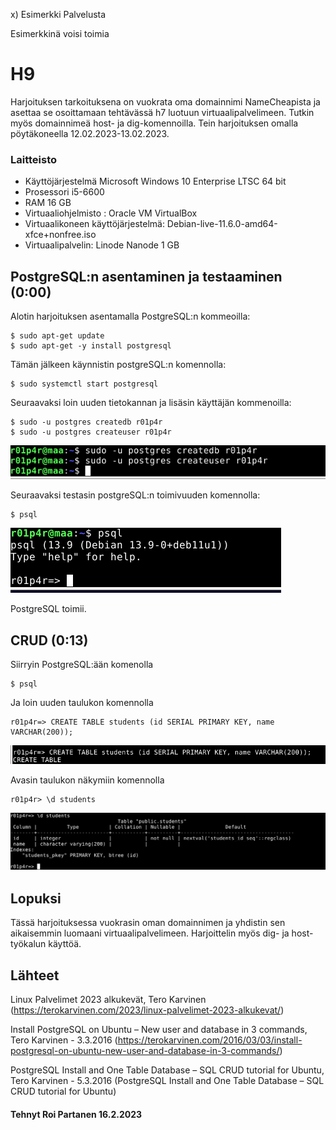 
x) Esimerkki Palvelusta

Esimerkkinä voisi toimia 



# H9
 Harjoituksen tarkoituksena on vuokrata oma domainnimi NameCheapista ja asettaa se osoittamaan tehtävässä h7 luotuun virtuaalipalvelimeen. Tutkin myös domainnimeä host- ja dig-komennoilla. Tein harjoituksen omalla pöytäkoneella 12.02.2023-13.02.2023.
 

 
 
### Laitteisto
 
* Käyttöjärjestelmä	Microsoft Windows 10 Enterprise LTSC 64 bit
* Prosessori i5-6600
* RAM 16 GB
* Virtuaaliohjelmisto : Oracle VM VirtualBox
* Virtuaalikoneen käyttöjärjestelmä: Debian-live-11.6.0-amd64-xfce+nonfree.iso
* Virtuaalipalvelin: Linode Nanode 1 GB





## PostgreSQL:n asentaminen ja testaaminen (0:00)

Alotin harjoituksen asentamalla PostgreSQL:n kommeoilla:

    $ sudo apt-get update
    $ sudo apt-get -y install postgresql
    
Tämän jälkeen käynnistin postgreSQL:n komennolla:

    $ sudo systemctl start postgresql
    
Seuraavaksi loin uuden tietokannan ja lisäsin käyttäjän kommenoilla:

    $ sudo -u postgres createdb r01p4r
    $ sudo -u postgres createuser r01p4r
  
![Add file: Upload](/ss/h91.PNG)

  Seuraavaksi testasin postgreSQL:n toimivuuden komennolla:
   
    $ psql
  
  ![Add file: Upload](/ss/h92.PNG)
  
  PostgreSQL toimii.
     
   

## CRUD (0:13)

Siirryin PostgreSQL:ään komenolla

    $ psql
    
 Ja loin uuden taulukon komennolla
  
    r01p4r=> CREATE TABLE students (id SERIAL PRIMARY KEY, name VARCHAR(200));
    
   ![Add file: Upload](/ss/h93.PNG)  
    
Avasin taulukon näkymiin komennolla

    r01p4r> \d students
    
![Add file: Upload](/ss/h94.PNG)  
     








 ## Lopuksi 
 
 Tässä harjoituksessa vuokrasin oman domainnimen ja yhdistin sen aikaisemmin luomaani virtuaalipalvelimeen. Harjoittelin myös dig- ja host-työkalun käyttöä.
 
 
## Lähteet

Linux Palvelimet 2023 alkukevät, Tero Karvinen (https://terokarvinen.com/2023/linux-palvelimet-2023-alkukevat/)

Install PostgreSQL on Ubuntu – New user and database in 3 commands, Tero Karvinen - 3.3.2016 (https://terokarvinen.com/2016/03/03/install-postgresql-on-ubuntu-new-user-and-database-in-3-commands/)

PostgreSQL Install and One Table Database – SQL CRUD tutorial for Ubuntu, Tero Karvinen - 5.3.2016 (PostgreSQL Install and One Table Database – SQL CRUD tutorial for Ubuntu)




#### Tehnyt Roi Partanen 16.2.2023
